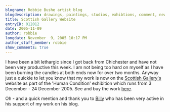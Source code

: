 ```yaml
---
blogname: Robbie Bushe artist blog
blogdescription: drawings, paintings, studios, exhibtions, comment, news as they happen to Robbie Bushe
title: Scottish Gallery Website
entryID: 012012
date: 2005-11-09
author: robbie
longdate: November  9, 2005 10:17 PM
author_staff_member: robbie
show_comments: true
---
```


<p>I have been a bit lethargic since I got back from Chichester and have not been very productive this week. I am not being too hard on myself as I have been burning the candles at both ends now for over two months. Anyway just a quickie to let you know that my work is now on the <a href="http://www.scottish-gallery.co.uk/home.aspx?category=1">Scottish Gallery's</a> website as part of the 'Human Condition' exhibition which runs from 3 December - 24 December 2005. See and buy the work <a href="http://www.scottish-gallery.co.uk/pages/artistIntro.aspx?artistID=243">here</a>.</p>

<p>Oh - and a quick mention and thank you to <a href="http://blogs.pumpernickle.net/billy/">Billy</a> who has been very active in his support of my work on his blog.</p>

